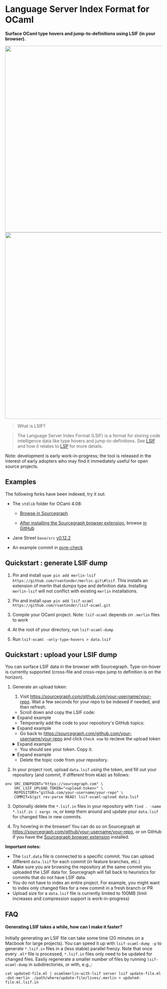 # Language Server Index Format for OCaml

**Surface OCaml type hovers and jump-to-definitions using LSIF (in your browser).**

<img src="https://user-images.githubusercontent.com/888624/63965007-4d11d500-ca66-11e9-8db5-4d943e8400b0.gif" width="600">
<img src="https://user-images.githubusercontent.com/888624/63966981-703e8380-ca6a-11e9-8c21-ddc37bec44eb.gif" width="600">

> What is LSIF?

> The Language Server Index Format (LSIF) is a format for storing code intelligence data like type hovers and jump-to-definitions. See [LSIF](https://github.com/Microsoft/language-server-protocol/blob/master/indexFormat/specification.md) and how it relates to [LSP](https://microsoft.github.io/language-server-protocol/) for more details.

Note: development is early work-in-progress; the tool is released in the interest of early adopters who may find it immediately useful for open source projects.

## Examples

The following forks have been indexed, try it out:

- The `stdlib` folder for OCaml 4.08:
    - [Browse in Sourcegraph](https://sourcegraph.com/github.com/rvantonder/ocaml@4.08/-/blob/stdlib/buffer.ml?diff=dceeb8301f68a92ae9c739813eb842c4b153a08f)

    - [After installing the Sourcegraph browser extension](https://docs.sourcegraph.com/integration/browser_extension), browse [in GitHub](https://github.com/rvantonder/ocaml/blob/4.08/stdlib/buffer.ml)
    
- Jane Street `base/src` [v0.12.2](https://github.com/rvantonder/base/blob/v0.12.2/src/container.ml)
- An example commit in [pyre-check](https://sourcegraph.com/github.com/rvantonder/pyre-check/-/commit/623a5dc9ecb71846ae045ef924d4c7122a32b294)


## Quickstart : generate LSIF dump

1. Pin and install `opam pin add merlin-lsif https://github.com/rvantonder/merlin.git\#lsif`. This installs an extension of merlin that dumps type and definition data. Installing `merlin-lsif` will not conflict with existing `merlin` installations.

1. Pin and install `opam pin add lsif-ocaml https://github.com/rvantonder/lsif-ocaml.git`

1. Compile your OCaml project. Note: `lsif-ocaml` depends on `.merlin` files to work

1. At the root of your directory, run `lsif-ocaml-dump`

1. Run `lsif-ocaml -only-type-hovers > data.lsif`

## Quickstart : upload your LSIF dump

You can surface LSIF data in the browser with Sourcegraph. Type-on-hover is currently supported (cross-file and cross-repo jump to definition is on the horizon).

1. Generate an upload token:
    1. Visit https://sourcegraph.com/github.com/your-username/your-repo. Wait a few seconds for your repo to be indexed if needed, and then refresh.
    
    - Scroll down and copy the LSIF code:
    
    <details>
      <summary>Expand example</summary>
  
    ![Screen Shot 2019-08-28 at 2 25 22 PM](https://user-images.githubusercontent.com/888624/63882339-c8f51a00-c99f-11e9-83c7-8a2df7ee8e5f.png)
    </details>
    
    - Temporarily add the code to your repository's GitHub topics:
    
     <details>
      <summary>Expand example</summary>
    
    ![Screen Shot 2019-08-28 at 2 28 28 PM](https://user-images.githubusercontent.com/888624/63882568-4751bc00-c9a0-11e9-929c-d20ad01f16cb.png)

    ![Screen Shot 2019-08-28 at 2 27 12 PM](https://user-images.githubusercontent.com/888624/63882638-68b2a800-c9a0-11e9-983e-fde0bd548a39.png)
    </details>
    
    - Go back to https://sourcegraph.com/github.com/your-username/your-repo and click `Check now` to recieve the upload token
    
     <details>
      <summary>Expand example</summary>
  
    ![Screen Shot 2019-08-28 at 2 28 05 PM](https://user-images.githubusercontent.com/888624/63882725-9861b000-c9a0-11e9-8ba0-6c2ed04ab69b.png)
    </details>
    
    - You should see your token. Copy it.

     <details>
      <summary>Expand example</summary>
  
    ![Screen Shot 2019-08-28 at 2 28 14 PM](https://user-images.githubusercontent.com/888624/63882810-c810b800-c9a0-11e9-9cad-815bc2abefd6.png)
     </details>
    
    - Delete the topic code from your repository.

1. In your project root, upload `data.lsif` using the token, and fill out your repository (and commit, if different from `HEAD`) as follows:

  ```
  env SRC_ENDPOINT="https://sourcegraph.com" \
      SRC_LSIF_UPLOAD_TOKEN="<upload-token>" \
      REPOSITORY="github.com/your-username/your-repo" \
      COMMIT=$(git rev-parse HEAD) lsif-ocaml-upload data.lsif
  ```

3. Optionally delete the `*.lsif.in` files in your repository with `find . -name *.lsif.in | xargs rm`, or keep them around and update your `data.lsif` for changed files in new commits.

4. Try hovering in the browser! You can do so on Sourcegraph at https://sourcegraph.com/github/your-username/your-repo, or on GitHub if you have the [Sourcegraph browser extension](https://docs.sourcegraph.com/integration/browser_extension) installed.

**Important notes:**

- The `lsif.data` file is connected to a specific commit. You can upload different `data.lsif` for each commit (in feature branches, etc.)
- Make sure you are browsing the repository at the same commit you uploaded the LSIF data for. Sourcegraph will fall back to heuristics for commits that do not have LSIF data.
- You do not have to index an entire project. For example, you might want to index only changed files for a new commit in a fresh branch or PR
- Upload size for a `data.lsif` file is currently limited to 100MB (limit increases and compression support is work-in-progress)

## FAQ

#### Generating LSIF takes a while, how can I make it faster?

Initially generating an LSIF file can take some time (20 minutes on a Macbook for large projects). You can speed it up with `lsif-ocaml-dump -p` to generate `*.lsif.in` files in a (less stable) parallel frenzy. Note that once every `.ml*` file is processed, `*.lsif.in` files only need to be updated for changed files. Easily regenerate a smaller number of files by running `lsif-ocaml-dump` in subdirectories, or with, e.g.,:

```
cat updated-file.ml | ocamlmerlin-with-lsif server lsif update-file.ml -dot-merlin ./path/where/update-file/lives/.merlin > updated-file.ml.lsif.in
```
